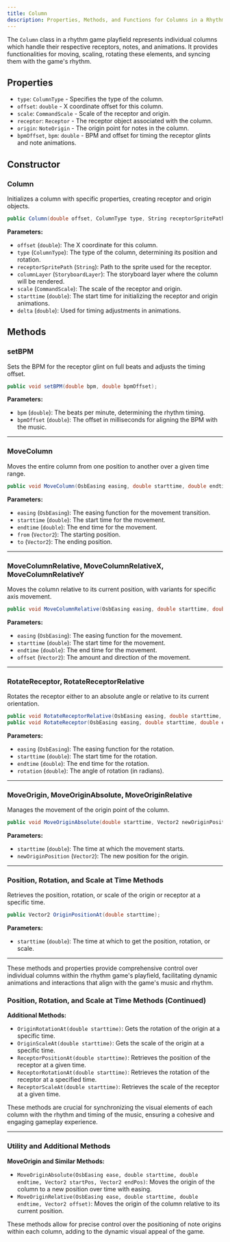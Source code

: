 ```yaml
---
title: Column
description: Properties, Methods, and Functions for Columns in a Rhythm Game Playfield
---
```


The `Column` class in a rhythm game playfield represents individual columns which handle their respective receptors, notes, and animations. It provides functionalities for moving, scaling, rotating these elements, and syncing them with the game's rhythm.

## Properties

- `type`: `ColumnType` - Specifies the type of the column.
- `offset`: `double` - X coordinate offset for this column.
- `scale`: `CommandScale` - Scale of the receptor and origin.
- `receptor`: `Receptor` - The receptor object associated with the column.
- `origin`: `NoteOrigin` - The origin point for notes in the column.
- `bpmOffset`, `bpm`: `double` - BPM and offset for timing the receptor glints and note animations.

## Constructor

### Column
Initializes a column with specific properties, creating receptor and origin objects.

```csharp
public Column(double offset, ColumnType type, String receptorSpritePath, StoryboardLayer columnLayer, CommandScale scale, double starttime, double delta);
```

**Parameters:**
- `offset` (`double`): The X coordinate for this column.
- `type` (`ColumnType`): The type of the column, determining its position and rotation.
- `receptorSpritePath` (`String`): Path to the sprite used for the receptor.
- `columnLayer` (`StoryboardLayer`): The storyboard layer where the column will be rendered.
- `scale` (`CommandScale`): The scale of the receptor and origin.
- `starttime` (`double`): The start time for initializing the receptor and origin animations.
- `delta` (`double`): Used for timing adjustments in animations.

## Methods

### setBPM
Sets the BPM for the receptor glint on full beats and adjusts the timing offset.

```csharp
public void setBPM(double bpm, double bpmOffset);
```

**Parameters:**
- `bpm` (`double`): The beats per minute, determining the rhythm timing.
- `bpmOffset` (`double`): The offset in milliseconds for aligning the BPM with the music.

---

### MoveColumn
Moves the entire column from one position to another over a given time range.

```csharp
public void MoveColumn(OsbEasing easing, double starttime, double endtime, Vector2 from, Vector2 to);
```

**Parameters:**
- `easing` (`OsbEasing`): The easing function for the movement transition.
- `starttime` (`double`): The start time for the movement.
- `endtime` (`double`): The end time for the movement.
- `from` (`Vector2`): The starting position.
- `to` (`Vector2`): The ending position.

---

### MoveColumnRelative, MoveColumnRelativeX, MoveColumnRelativeY
Moves the column relative to its current position, with variants for specific axis movement.

```csharp
public void MoveColumnRelative(OsbEasing easing, double starttime, double endtime, Vector2 offset);
```

**Parameters:**
- `easing` (`OsbEasing`): The easing function for the movement.
- `starttime` (`double`): The start time for the movement.
- `endtime` (`double`): The end time for the movement.
- `offset` (`Vector2`): The amount and direction of the movement.

---

### RotateReceptor, RotateReceptorRelative
Rotates the receptor either to an absolute angle or relative to its current orientation.

```csharp
public void RotateReceptorRelative(OsbEasing easing, double starttime, double endtime, double rotation);
public void RotateReceptor(OsbEasing easing, double starttime, double endtime, double rotation);
```

**Parameters:**
- `easing` (`OsbEasing`): The easing function for the rotation.
- `starttime` (`double`): The start time for the rotation.
- `endtime` (`double`): The end time for the rotation.
- `rotation` (`double`): The angle of rotation (in radians).

---

### MoveOrigin, MoveOriginAbsolute, MoveOriginRelative
Manages the movement of the origin point of the column.

```csharp
public void MoveOriginAbsolute(double starttime, Vector2 newOriginPosition);
```

**Parameters:**
- `starttime` (`double`): The time at which the movement starts.
- `newOriginPosition` (`Vector2`): The new position for the origin.

---

### Position, Rotation, and Scale at Time Methods
Retrieves the position, rotation, or scale of the origin or receptor at a specific time.

```csharp
public Vector2 OriginPositionAt(double starttime);
```

**Parameters:**
- `starttime` (`double`): The time at which to get the position, rotation, or scale.

---

These methods and properties provide comprehensive control over individual columns within the rhythm game's playfield, facilitating dynamic animations and interactions that align with the game's music and rhythm.

### Position, Rotation, and Scale at Time Methods (Continued)

**Additional Methods:**
- `OriginRotationAt(double starttime)`: Gets the rotation of the origin at a specific time.
- `OriginScaleAt(double starttime)`: Gets the scale of the origin at a specific time.
- `ReceptorPositionAt(double starttime)`: Retrieves the position of the receptor at a given time.
- `ReceptorRotationAt(double starttime)`: Retrieves the rotation of the receptor at a specified time.
- `ReceptorScaleAt(double starttime)`: Retrieves the scale of the receptor at a given time.

These methods are crucial for synchronizing the visual elements of each column with the rhythm and timing of the music, ensuring a cohesive and engaging gameplay experience.

---

### Utility and Additional Methods

**MoveOrigin and Similar Methods:**
- `MoveOriginAbsolute(OsbEasing ease, double starttime, double endtime, Vector2 startPos, Vector2 endPos)`: Moves the origin of the column to a new position over time with easing.
- `MoveOriginRelative(OsbEasing ease, double starttime, double endtime, Vector2 offset)`: Moves the origin of the column relative to its current position.

These methods allow for precise control over the positioning of note origins within each column, adding to the dynamic visual appeal of the game.